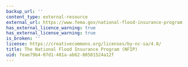 ```yaml
---
backup_url: ''
content_type: external-resource
external_url: https://www.fema.gov/national-flood-insurance-program
has_external_licence_warning: true
has_external_license_warning: true
is_broken: ''
license: https://creativecommons.org/licenses/by-nc-sa/4.0/
title: The National Flood Insurance Program (NFIP)
uid: feae79b4-07d1-481a-ab62-88581524a12f
---
```

